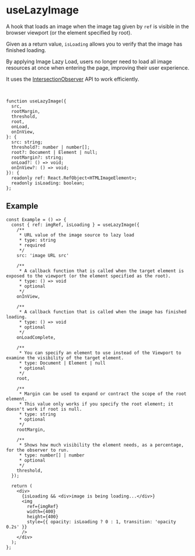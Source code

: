 # useLazyImage

A hook that loads an image when the image tag given by `ref` is visible in the browser viewport (or the element specified by root).

Given as a return value, `isLoading` allows you to verify that the image has finished loading.

By applying Image Lazy Load, users no longer need to load all image resources at once when entering the page, improving their user experience.

It uses the [IntersectionObserver](https://developer.mozilla.org/ko/docs/Web/API/Intersection_Observer_API) API to work efficiently.

<br />

```tsx
function useLazyImage({
  src,
  rootMargin,
  threshold,
  root,
  onLoad,
  onInView,
}: {
  src: string;
  threshold?: number | number[];
  root?: Document | Element | null;
  rootMargin?: string;
  onLoad?: () => void;
  onInView?: () => void;
}): {
  readonly ref: React.RefObject<HTMLImageElement>;
  readonly isLoading: boolean;
};
```

## Example

```tsx
const Example = () => {
  const { ref: imgRef, isLoading } = useLazyImage({
    /**
     * URL value of the image source to lazy load
     * type: string
     * required
     */
    src: 'image URL src'

    /**
     * A callback function that is called when the target element is exposed to the viewport (or the element specified as the root).
     * type: () => void
     * optional
     */
    onInView,

    /**
     * A callback function that is called when the image has finished loading.
     * type: () => void
     * optional
     */
    onLoadComplete,

    /**
     * You can specify an element to use instead of the Viewport to examine the visibility of the target element.
     * type: Document | Element | null
     * optional
     */
    root,

    /**
     * Margin can be used to expand or contract the scope of the root element.
     * This value only works if you specify the root element; it doesn't work if root is null.
     * type: string
     * optional
     */
    rootMargin,

    /**
     * Shows how much visibility the element needs, as a percentage, for the observer to run.
     * type: number[] | number
     * optional
     */
    threshold,
  });

  return (
    <div>
      {isLoading && <div>image is being loading...</div>}
      <img
        ref={imgRef}
        width={400}
        height={400}
        style={{ opacity: isLoading ? 0 : 1, transition: 'opacity 0.2s' }}
      />
    </div>
  );
};
```

